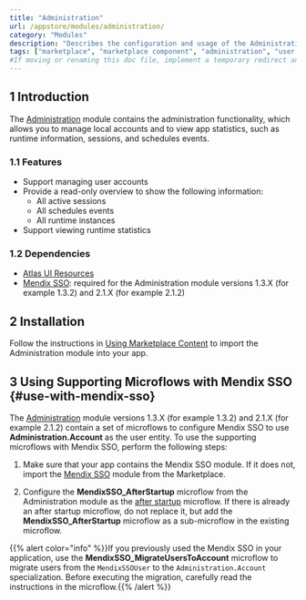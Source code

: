 ```yaml
---
title: "Administration"
url: /appstore/modules/administration/
category: "Modules"
description: "Describes the configuration and usage of the Administration module, which is available in the Mendix Marketplace."
tags: ["marketplace", "marketplace component", "administration", "user management", "platform support"]
#If moving or renaming this doc file, implement a temporary redirect and let the respective team know they should update the URL in the product. See Mapping to Products for more details. 
---
```


## 1 Introduction

The [Administration](https://marketplace.mendix.com/link/component/23513) module contains the administration functionality, which allows you to manage local accounts and to view app statistics, such as runtime information, sessions, and schedules events.

### 1.1 Features

* Support managing user accounts
* Provide a read-only overview to show the following information:
    * All active sessions
    * All schedules events
    * All runtime instances
* Support viewing runtime statistics

### 1.2 Dependencies

* [Atlas UI Resources](https://marketplace.mendix.com/link/component/104730)
* [Mendix SSO](https://marketplace.mendix.com/link/component/111349): required for the Administration module versions 1.3.X (for example 1.3.2) and 2.1.X (for example 2.1.2)

## 2 Installation

Follow the instructions in [Using Marketplace Content](/appstore/overview/use-content/) to import the Administration module into your app.

## 3 Using Supporting Microflows with Mendix SSO                                                               {#use-with-mendix-sso}

The [Administration](https://marketplace.mendix.com/link/component/23513) module versions 1.3.X (for example 1.3.2) and 2.1.X (for example 2.1.2) contain a set of microflows to configure Mendix SSO to use **Administration.Account** as the user entity. To use the supporting microflows with Mendix SSO, perform the following steps:

1. Make sure that your app contains the Mendix SSO module. If it does not, import the [Mendix SSO](https://marketplace.mendix.com/link/component/111349) module from the Marketplace.

2. Configure the **MendixSSO_AfterStartup** microflow from the Administration module as the [after startup](/refguide/app-settings/#after-startup) microflow. If there is already an after startup microflow, do not replace it, but add the **MendixSSO_AfterStartup** microflow as a sub-microflow in the existing microflow.

{{% alert color="info" %}}If you previously used the Mendix SSO in your application, use the **MendixSSO_MigrateUsersToAccount** microflow to migrate users from the `MendixSSOUser` to the `Administration.Account` specialization. Before executing the migration, carefully read the instructions in the microflow.{{% /alert %}}
